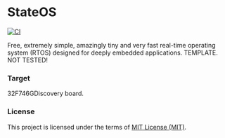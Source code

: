 # StateOS
  [![CI](https://github.com/stateos/StateOS-32F746GDiscovery/actions/workflows/test.yml/badge.svg)](https://github.com/stateos/StateOS-32F746GDiscovery/actions/workflows/test.yml)

Free, extremely simple, amazingly tiny and very fast real-time operating system (RTOS) designed for deeply embedded applications.
TEMPLATE. NOT TESTED!

### Target

32F746GDiscovery board.

### License

This project is licensed under the terms of [MIT License (MIT)](https://opensource.org/licenses/MIT).
